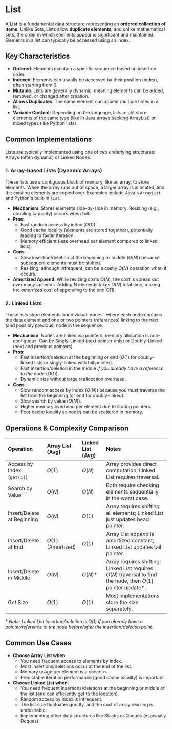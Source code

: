 # List

A **List** is a fundamental data structure representing an **ordered collection of items**. Unlike Sets, Lists allow **duplicate elements**, and unlike mathematical sets, the order in which elements appear is significant and maintained. Elements in a list can typically be accessed using an index.

## Key Characteristics

- **Ordered**: Elements maintain a specific sequence based on insertion order.
- **Indexed**: Elements can usually be accessed by their position (index), often starting from 0.
- **Mutable**: Lists are generally dynamic, meaning elements can be added, removed, or changed after creation.
- **Allows Duplicates**: The same element can appear multiple times in a list.
- **Variable Content**: Depending on the language, lists might store elements of the same type (like in Java arrays backing ArrayList) or mixed types (like Python lists).

## Common Implementations

Lists are typically implemented using one of two underlying structures: Arrays (often dynamic) or Linked Nodes.

### 1. Array-based Lists (Dynamic Arrays)

These lists use a contiguous block of memory, like an array, to store elements. When the array runs out of space, a larger array is allocated, and the existing elements are copied over. Examples include Java's `ArrayList` and Python's built-in `list`.

- **Mechanism**: Stores elements side-by-side in memory. Resizing (e.g., doubling capacity) occurs when full.
- **Pros**:
  - Fast random access by index ($O(1)$).
  - Good cache locality (elements are stored together), potentially leading to faster iteration.
  - Memory efficient (less overhead per element compared to linked lists).
- **Cons**:
  - Slow insertion/deletion at the beginning or middle ($O(N)$) because subsequent elements must be shifted.
  - Resizing, although infrequent, can be a costly $O(N)$ operation when it occurs.
- **Amortized Append**: While resizing costs $O(N)$, the cost is spread out over many appends. Adding N elements takes $O(N)$ total time, making the _amortized_ cost of appending to the end $O(1)$.

### 2. Linked Lists

These lists store elements in individual 'nodes', where each node contains the data element and one or two pointers (references) linking to the next (and possibly previous) node in the sequence.

- **Mechanism**: Nodes are linked via pointers; memory allocation is non-contiguous. Can be Singly-Linked (next pointer only) or Doubly-Linked (next and previous pointers).
- **Pros**:
  - Fast insertion/deletion at the beginning or end ($O(1)$ for doubly-linked lists or singly-linked with tail pointer).
  - Fast insertion/deletion in the middle _if you already have a reference to the node_ ($O(1)$).
  - Dynamic size without large reallocation overhead.
- **Cons**:
  - Slow random access by index ($O(N)$) because you must traverse the list from the beginning (or end for doubly-linked).
  - Slow search by value ($O(N)$).
  - Higher memory overhead per element due to storing pointers.
  - Poor cache locality as nodes can be scattered in memory.

## Operations & Complexity Comparison

| Operation                  | Array List (Avg)   | Linked List (Avg) | Notes                                                                                                          |
| :------------------------- | :----------------- | :---------------- | :------------------------------------------------------------------------------------------------------------- |
| Access by Index (`get(i)`) | $O(1)$             | $O(N)$            | Array provides direct computation; Linked List requires traversal.                                             |
| Search by Value            | $O(N)$             | $O(N)$            | Both require checking elements sequentially in the worst case.                                                 |
| Insert/Delete at Beginning | $O(N)$             | $O(1)$            | Array requires shifting all elements; Linked List just updates head pointer.                                   |
| Insert/Delete at End       | $O(1)$ (Amortized) | $O(1)$            | Array List append is amortized constant; Linked List updates tail pointer.                                     |
| Insert/Delete in Middle    | $O(N)$             | $O(N)$\*          | Array requires shifting; Linked List requires $O(N)$ traversal to find the node, then $O(1)$ pointer update\*. |
| Get Size                   | $O(1)$             | $O(1)$            | Most implementations store the size separately.                                                                |

\* _Note: Linked List insertion/deletion is $O(1)$ if you already have a pointer/reference to the node before/after the insertion/deletion point._

## Common Use Cases

- **Choose Array List when**:
  - You need frequent access to elements by index.
  - Most insertions/deletions occur at the end of the list.
  - Memory usage per element is a concern.
  - Predictable iteration performance (good cache locality) is important.
- **Choose Linked List when**:
  - You need frequent insertions/deletions at the beginning or middle of the list (and can efficiently get to the location).
  - Random access by index is infrequent.
  - The list size fluctuates greatly, and the cost of array resizing is undesirable.
  - Implementing other data structures like Stacks or Queues (especially Deques).
